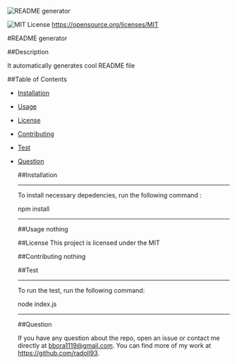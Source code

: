 ![README generator](./assets/README_generator.gif)

![MIT License](https://img.shields.io/apm/l/atomic-design-ui.svg?) https://opensource.org/licenses/MIT
  


  #README generator

  ##Description 

  It automatically generates cool README file

  ##Table of Contents 

* [Installation](#Installation)
* [Usage](#Usage)
* [License](#License)
* [Contributing](#Contributing)
* [Test](#Test)
* [Question](#Question)

  ##Installation

    ---
    To install necessary depedencies, run the following command :
    
    npm install

    ---

  ##Usage
    nothing


  ##License
    This project is licensed under the MIT


  ##Contributing
  nothing


  ##Test

    ---
    To run the test, run the following command:
    
    node index.js

    ---

  ##Question

  If you have any question about the repo, open an issue or contact me directly at bbora1119@gmail.com. You can find more of my work at https://github.com/radoll93.
  


  